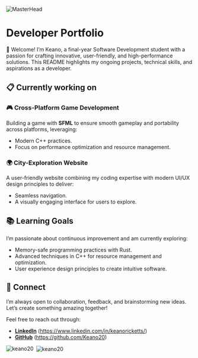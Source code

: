 ![MasterHead](https://user-images.githubusercontent.com/74038190/213910845-af37a709-8995-40d6-be59-724526e3c3d7.gif)
# Developer Portfolio
👋 Welcome! I’m Keano, a final-year Software Development student with a passion for crafting innovative, user-friendly, and high-performance solutions. This README highlights my ongoing projects, technical skills, and aspirations as a developer.

## 📋 Currently working on

### 🎮 Cross-Platform Game Development
Building a game with **SFML** to ensure smooth gameplay and portability across platforms, leveraging:
- Modern C++ practices.
- Focus on performance optimization and resource management.

### 🌍 City-Exploration Website
A user-friendly website combining my coding expertise with modern UI/UX design principles to deliver:
- Seamless navigation.
- A visually engaging interface for users to explore.

## 📚 Learning Goals
I’m passionate about continuous improvement and am currently exploring:
- Memory-safe programming practices with Rust.
- Advanced techniques in C++ for resource management and optimization.
- User experience design principles to create intuitive software.

## 🤝 Connect
I’m always open to collaboration, feedback, and brainstorming new ideas. Let’s create something amazing together!

Feel free to reach out through:
- **[LinkedIn](#)** (https://www.linkedin.com/in/keanoricketts/)
- **[GitHub](#)** (https://github.com/Keano20)


<p><img align="left" src="https://github-readme-stats.vercel.app/api/top-langs?username=keano20&show_icons=true&locale=en&layout=compact" alt="keano20" /></p>

<p>&nbsp;<img align="center" src="https://github-readme-stats.vercel.app/api?username=keano20&show_icons=true&locale=en" alt="keano20" /></p>


